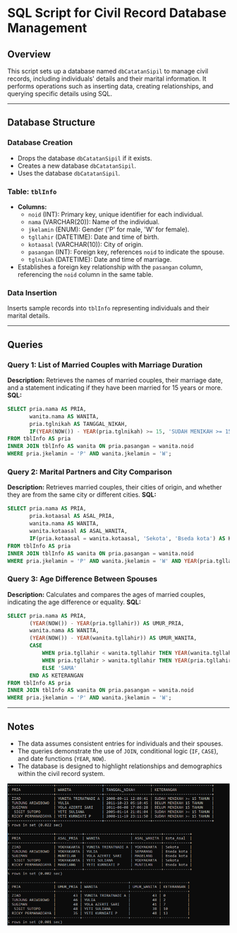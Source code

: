 # SQL Script for Civil Record Database Management

## Overview
This script sets up a database named `dbCatatanSipil` to manage civil records, including individuals' details and their marital information. It performs operations such as inserting data, creating relationships, and querying specific details using SQL.

---

## Database Structure

### Database Creation
- Drops the database `dbCatatanSipil` if it exists.
- Creates a new database `dbCatatanSipil`.
- Uses the database `dbCatatanSipil`.

### Table: `tblInfo`
- **Columns:**
  - `noid` (INT): Primary key, unique identifier for each individual.
  - `nama` (VARCHAR(20)): Name of the individual.
  - `jkelamin` (ENUM): Gender ('P' for male, 'W' for female).
  - `tgllahir` (DATETIME): Date and time of birth.
  - `kotaasal` (VARCHAR(10)): City of origin.
  - `pasangan` (INT): Foreign key, references `noid` to indicate the spouse.
  - `tglnikah` (DATETIME): Date and time of marriage.
- Establishes a foreign key relationship with the `pasangan` column, referencing the `noid` column in the same table.

### Data Insertion
Inserts sample records into `tblInfo` representing individuals and their marital details.

---

## Queries

### Query 1: List of Married Couples with Marriage Duration
**Description:** Retrieves the names of married couples, their marriage date, and a statement indicating if they have been married for 15 years or more.
**SQL:**
```sql
SELECT pria.nama AS PRIA,
       wanita.nama AS WANITA,
       pria.tglnikah AS TANGGAL_NIKAH,
       IF(YEAR(NOW()) - YEAR(pria.tglnikah) >= 15, 'SUDAH MENIKAH >= 15 TAHUN', 'BELUM MENIKAH 15 TAHUN') AS KETERANGAN
FROM tblInfo AS pria
INNER JOIN tblInfo AS wanita ON pria.pasangan = wanita.noid
WHERE pria.jkelamin = 'P' AND wanita.jkelamin = 'W';
```

### Query 2: Marital Partners and City Comparison
**Description:** Retrieves married couples, their cities of origin, and whether they are from the same city or different cities.
**SQL:**
```sql
SELECT pria.nama AS PRIA,
       pria.kotaasal AS ASAL_PRIA,
       wanita.nama AS WANITA,
       wanita.kotaasal AS ASAL_WANITA,
       IF(pria.kotaasal = wanita.kotaasal, 'Sekota', 'Bseda kota') AS Kota_Asal
FROM tblInfo AS pria
INNER JOIN tblInfo AS wanita ON pria.pasangan = wanita.noid
WHERE pria.jkelamin = 'P' AND wanita.jkelamin = 'W' AND YEAR(pria.tgllahir) < 1990;
```

### Query 3: Age Difference Between Spouses
**Description:** Calculates and compares the ages of married couples, indicating the age difference or equality.
**SQL:**
```sql
SELECT pria.nama AS PRIA,
       (YEAR(NOW()) - YEAR(pria.tgllahir)) AS UMUR_PRIA,
       wanita.nama AS WANITA,
       (YEAR(NOW()) - YEAR(wanita.tgllahir)) AS UMUR_WANITA,
       CASE
           WHEN pria.tgllahir < wanita.tgllahir THEN YEAR(wanita.tgllahir) - YEAR(pria.tgllahir)
           WHEN pria.tgllahir > wanita.tgllahir THEN YEAR(pria.tgllahir) - YEAR(wanita.tgllahir)
           ELSE 'SAMA'
       END AS KETERANGAN
FROM tblInfo AS pria
INNER JOIN tblInfo AS wanita ON pria.pasangan = wanita.noid
WHERE pria.jkelamin = 'P' AND wanita.jkelamin = 'W';
```

---

## Notes
- The data assumes consistent entries for individuals and their spouses.
- The queries demonstrate the use of `JOIN`, conditional logic (`IF`, `CASE`), and date functions (`YEAR`, `NOW`).
- The database is designed to highlight relationships and demographics within the civil record system.

![This is the Ouput](../output/Output3.png)